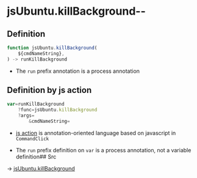 # jsUbuntu.killBackground--

## Definition

```js.js
function jsUbuntu.killBackground(
	${cmdNameString},
) -> runKillBackground
```

- The `run` prefix annotation is a process annotation
## Definition by js action

```js.js
var=runKillBackground
	?func=jsUbuntu.killBackground
	?args=
		&cmdNameString=
```

- [js action](#) is annotation-oriented language based on javascript in `CommandClick`

- The `run` prefix definition on `var` is a process annotation, not a variable definition## Src

-> [jsUbuntu.killBackground](https://github.com/puutaro/CommandClick/blob/master/app/src/main/java/com/puutaro/commandclick/fragment_lib/terminal_fragment/js_interface/JsUbuntu.kt#L111)


